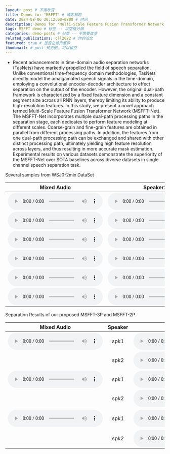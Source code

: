 ```yaml
---
layout: post # 不用改变
title: Demos for "MSFFT" # 博客标题
date: 2024-08-06 20:12:00+0800 # 时间
description: Demos for "Multi-Scale Feature Fusion Transformer Network for End-to-End Single Channel Speech Separation" # 博客描述
tags: MSFFT demo # 标签 -- 以空格分隔
categories: demo-posts # 分类 -- 不需要改变
related_publications: cll2022 # 你的论文
featured: true # 是否在首页展示
thumbnail: # post 预览图, 可以留空
---
```


- Recent advancements in time-domain audio separation networks (TasNets) have markedly propelled the field of speech separation. Unlike conventional time-frequency domain methodologies, TasNets directly model the amalgamated speech signals in the time-domain, employing a convolutional encoder-decoder architecture to effect separation on the output of the encoder. However, the original dual-path framework is characterized by a fixed feature dimension and a constant segment size across all RNN layers, thereby limiting its ability to produce high-resolution features. In this study, we present a novel approach termed Multi-Scale Feature Fusion Transformer Network (MSFFT-Net). The MSFFT-Net incorporates multiple dual-path processing paths in the separation stage, each dedicates to perform feature modeling at different scales. Coarse-grain and fine-grain features are obtained in parallel from different processing paths. In addition, the features from one dual-path processing path can be exchanged and shared with other distinct processing path, ultimately yielding high feature resolution across layers, and thus resulting in more accurate mask estimation. Experimental results on various datasets demonstrate the superiority of the MSFFT-Net over SOTA baselines across diverse datasets in single channel speech separation task.

Several samples from WSJ0-2mix DataSet


|   Mixed Audio   | Speaker1 |    Speaker2   | 
| :------: | :------: | :---------: | 
|<audio src="/assets/MSFFT/Samples/1/22ga010e_0.51468_051c0115_-0.51468.wav" type="audio/wav" controls preload></audio>|<audio src="/assets/MSFFT/Samples/1/22ga010e_0.51468_051c0115_-0.51468_s1.wav" type="audio/wav" controls preload></audio>|<audio src="/assets/MSFFT/Samples/1/22ga010e_0.51468_051c0115_-0.51468_s2.wav" type="audio/wav" controls preload></audio>|
|<audio src="/assets/MSFFT/Samples/2/22ga010l_1.2345_444c020e_-1.2345.wav" type="audio/wav" controls preload></audio>|<audio src="/assets/MSFFT/Samples/2/22ga010l_1.2345_444c020e_-1.2345_s1.wav" type="audio/wav" controls preload></audio>|<audio src="/assets/MSFFT/Samples/2/22ga010l_1.2345_444c020e_-1.2345_s2.wav" type="audio/wav" controls preload></audio>|
|<audio src="/assets/MSFFT/Samples/3/22gc010v_0.76199_050a050i_-0.76199.wav" type="audio/wav" controls preload></audio>|<audio src="/assets/MSFFT/Samples/3/22gc010v_0.76199_050a050i_-0.76199_s1.wav" type="audio/wav" controls preload></audio>|<audio src="/assets/MSFFT/Samples/3/22gc010v_0.76199_050a050i_-0.76199_s2.wav" type="audio/wav" controls preload></audio>|
|<audio src="/assets/MSFFT/Samples/4/050c0105_0.94642_444c020p_-0.94642.wav" type="audio/wav" controls preload></audio>|<audio src="/assets/MSFFT/Samples/4/050c0105_0.94642_444c020p_-0.94642_s1.wav" type="audio/wav" controls preload></audio>|<audio src="/assets/MSFFT/Samples/4/050c0105_0.94642_444c020p_-0.94642_s2.wav" type="audio/wav" controls preload></audio>|
|<audio src="/assets/MSFFT/Samples/5/440o030k_1.3697_443o030u_-1.3697.wav" type="audio/wav" controls preload></audio>|<audio src="/assets/MSFFT/Samples/5/440o030k_1.3697_443o030u_-1.3697_s1.wav" type="audio/wav" controls preload></audio>|<audio src="/assets/MSFFT/Samples/5/440o030k_1.3697_443o030u_-1.3697_s2.wav" type="audio/wav" controls preload></audio>|
|<audio src="/assets/MSFFT/Samples/6/447c020n_1.281_22go0107_-1.281.wav" type="audio/wav" controls preload></audio>|<audio src="/assets/MSFFT/Samples/6/447c020n_1.281_22go0107_-1.281_s1.wav" type="audio/wav" controls preload></audio>|<audio src="/assets/MSFFT/Samples/6/447c020n_1.281_22go0107_-1.281_s2.wav" type="audio/wav" controls preload></audio>|


Separation Results of our proposed MSFFT-3P and MSFFT-2P

|   Mixed Audio   | Speaker |    Clean   |    DPRNN    |    MSFFT-3P   |    MSFFT-2P    |
| :------: | :------: | :---------: | :----------: | :---------: | :----------: |
|<audio src="/assets/MSFFT/Estimate/1/441c0211_0.47832_053c0105_-0.47832.wav" type="audio/wav" controls preload></audio>|spk1|<audio src="/assets/MSFFT/Estimate/1/spk1.wav" type="audio/wav" controls preload></audio>|<audio src="/assets/MSFFT/Estimate/1/spk1_2L.wav" type="audio/wav" controls preload></audio>|<audio src="/assets/MSFFT/Estimate/1/spk1_3L.wav" type="audio/wav" controls preload></audio>|<audio src="/assets/MSFFT/Estimate/1/spk1_sepformer.wav" controls preload></audio>|
||spk2|<audio src="/assets/MSFFT/Estimate/1/spk2.wav" type="audio/wav" controls preload></audio>|<audio src="/assets/MSFFT/Estimate/1/spk2_2L.wav" type="audio/wav" controls preload></audio>|<audio src="/assets/MSFFT/Estimate/1/spk2_3L.wav" type="audio/wav" controls preload></audio>|<audio src="/assets/MSFFT/Estimate/1/spk2_sepformer.wav" controls preload></audio>|
|<audio src="/assets/MSFFT/Estimate/2/22ga0111_2.1333_050a0507_-2.1333.wav" type="audio/wav" controls preload></audio>|spk1|<audio src="/assets/MSFFT/Estimate/2/spk1.wav" type="audio/wav" controls preload></audio>|<audio src="/assets/MSFFT/Estimate/2/spk1_2L.wav" type="audio/wav" controls preload></audio>|<audio src="/assets/MSFFT/Estimate/2/spk1_3L.wav" controls preload></audio>|<audio src="/assets/MSFFT/Estimate/2/spk1_dprnn.wav" controls preload></audio>|
||spk2|<audio src="/assets/MSFFT/Estimate/2/spk2.wav" type="audio/wav" controls preload></audio>|<audio src="/assets/MSFFT/Estimate/2/spk2_2L.wav" type="audio/wav" controls preload></audio>|<audio src="/assets/MSFFT/Estimate/2/spk2_3L.wav" type="audio/wav" controls preload></audio>|<audio src="/assets/MSFFT/Estimate/2/spk2_dprnn.wav" controls preload></audio>|
|<audio src="/assets/MSFFT/Estimate/3/446o030k_0.24698_051c0112_-0.24698.wav" type="audio/wav" controls preload></audio>|spk1|<audio src="/assets/MSFFT/Estimate/3/spk1.wav" type="audio/wav" controls preload></audio>|<audio src=/assets/MSFFT/Estimate/3/spk1_2L.wav" type="audio/wav" controls preload></audio>|<audio src="/assets/MSFFT/Estimate/3/spk1_3L.wav" controls preload></audio>|<audio src="/assets/MSFFT/Estimate/3/spk1_dprnn.wav" controls preload></audio>|
||spk2|<audio src="/assets/MSFFT/Estimate/3/spk2.wav" type="audio/wav" controls preload></audio>|<audio src="/assets/MSFFT/Estimate/3/spk2_2L.wav" type="audio/wav" controls preload></audio>|<audio src="/assets/MSFFT/Estimate/3/spk2_3L.wav" type="audio/wav" controls preload></audio>|<audio src="/assets/MSFFT/Estimate/3/spk2_dprnn.wav" controls preload></audio>|




